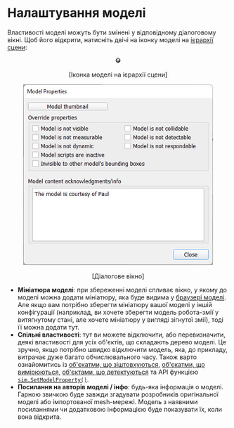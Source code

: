 # Налаштування моделі

Властивості моделі можуть бути змінені у відповідному діалоговому вікні. Щоб його відкрити, натисніть двічі на іконку моделі на [ієрархії сцени](<../../User_Interface/User_Interface.md>):

<p align="center">
<img src="../modelTag.jpg" />
</p>
<p align="center">[Іконка моделі на ієрархії cцени]</p>

<p align="center">
<img src="objectCommonDlg3.jpg" />
</p>
<p align="center">[Діалогове вікно]</p>

- **Мініатюра моделі**: при збереженні моделі спливає вікно, у якому до моделі можна додати мініатюру, яка буде видима у [браузері моделі](<../../User_Interface/User_Interface.md>). Але якщо вам потрібно зберегти мініатюру вашої моделі у іншій конфігурації (наприклад, ви хочете зберегти модель робота-змії у витягнутому стані, але хочете мініатюру у вигляді зігнутої змії), тоді її можна додати тут.
- **Спільні властивості**: тут ви можете відключити, або перевизначити, деякі властивості для усіх об'єктів, що складають дерево моделі. Це зручно, якщо потрібно швидко відключити модель, яка, до прикладу, витрачає дуже багато обчислювального часу. Також варто ознайомитись із [об'єкатми, що зіштовхуються](<../../Entities/Scene objects/Collidable objects.md>), [об'єкатми, що вимірюються](<../../Entities/Scene objects/Measurable objects.md>), [об'єктами, що детектуються](<../../Entities/Scene objects/Detectable objects.md>) та API функцією [`sim.SetModelProperty()`](https://www.coppeliarobotics.com/helpFiles/en/regularApi/simSetModelProperty.htm).
- **Посилання на авторів моделі / інфо**: будь-яка інформація о моделі. Гарною звичкою буде завжди згадувати розробників оригінальної моделі або імпортованої mesh-мережі. Модель з наявними посиланнями чи додатковою інформацією буде показувати їх, коли вона відкрита.
